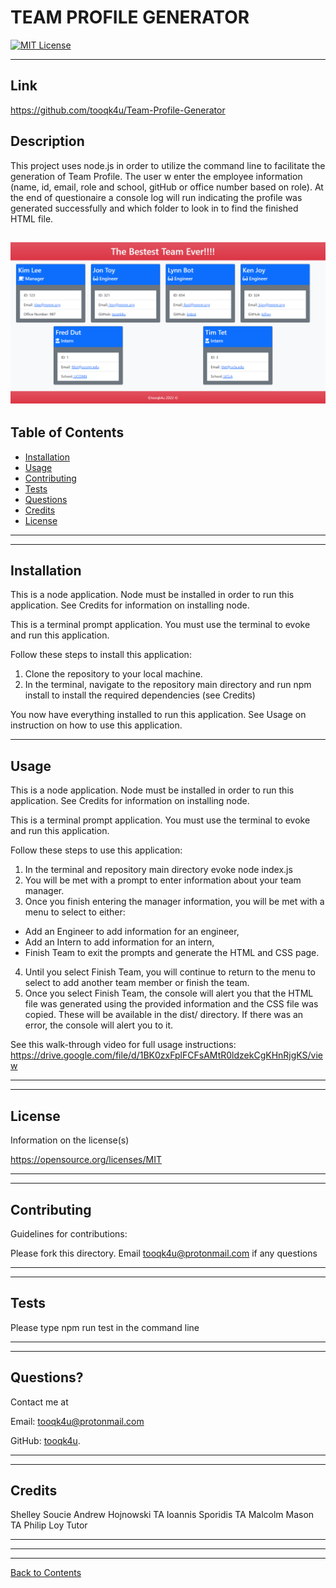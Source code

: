 # TEAM PROFILE GENERATOR
  [![MIT License](https://img.shields.io/badge/License-MIT%20License-informational)](https://choosealicense.com/licenses/mit/)

---
## Link
https://github.com/tooqk4u/Team-Profile-Generator


## Description 
  
This project uses node.js in order to utilize the command line to facilitate the generation of Team Profile. The user w
enter the employee information (name, id, email, role and school, gitHub or office number based on role). At the end of
questionaire a console log will run indicating the profile was generated successfully and which folder to look in to find the finished HTML file.

![Project Screenshot](./assets/images/screenshot.PNG)
---
  
## Table of Contents 

* [Installation](#installation)
* [Usage](#usage)
* [Contributing](#contributing)
* [Tests](#tests)
* [Questions](#questions)
* [Credits](#credits)
* [License](#license)

---
---

## Installation


This is a node application. Node must be installed in order to run this application. See Credits for information on installing node.

This is a terminal prompt application. You must use the terminal to evoke and run this application.

Follow these steps to install this application:

1. Clone the repository to your local machine.
2. In the terminal, navigate to the repository main directory and run npm install to install the required dependencies (see Credits)

You now have everything installed to run this application. See Usage on instruction on how to use this application.


---

## Usage

This is a node application. Node must be installed in order to run this application. See Credits for information on installing node.

This is a terminal prompt application. You must use the terminal to evoke and run this application.

Follow these steps to use this application:

1. In the terminal and repository main directory evoke node index.js
2. You will be met with a prompt to enter information about your team manager.
3. Once you finish entering the manager information, you will be met with a menu to select to either:
- Add an Engineer to add information for an engineer,
- Add an Intern to add information for an intern,
- Finish Team to exit the prompts and generate the HTML and CSS page.
4. Until you select Finish Team, you will continue to return to the menu to select to add another team member or finish the team.
5. Once you select Finish Team, the console will alert you that the HTML file was generated using the provided information and the CSS file was copied. These will be available in the dist/ directory.
If there was an error, the console will alert you to it.

See this walk-through video for full usage instructions: https://drive.google.com/file/d/1BK0zxFplFCFsAMtR0ldzekCgKHnRjgKS/view


---
---

## License

Information on the license(s)

https://opensource.org/licenses/MIT

---
---

## Contributing

Guidelines for contributions:

Please fork this directory. Email tooqk4u@protonmail.com if any questions

---
---

## Tests

Please type npm run test in the command line

---
---

## Questions?

Contact me at

Email: [tooqk4u@protonmail.com](mailto:tooqk4u@protonmail.com)

GitHub: [tooqk4u](https://github.com/tooqk4u).

 ---
 ---

## Credits 
 
Shelley Soucie
Andrew Hojnowski TA
Ioannis Sporidis TA
Malcolm Mason TA
Philip Loy Tutor

---
---
---
[Back to Contents](#table-of-contents)
